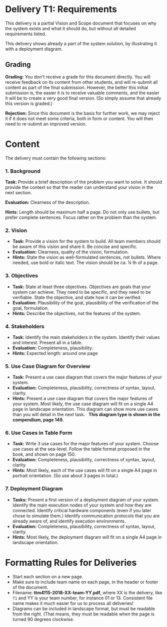 # Delivery T1: Requirements

This delivery is a partial Vision and Scope document that focuses on why the system exists and what it should do, 
but without all detailed requirements listed. 

This delivery shows already a part of the system solution, by illustrating it with a deployment diagram.



## Grading

**Grading:** You don't receive a grade for this document directly. You will receive feedback on its content from other students, and will re-submit all content as part of the final submission. However, the better this initial submission is, the easier it is to receive valuable comments, and the easier it will be to create a very good final version. (So simply assume that already this version is graded.)

**Rejection:** Since this document is the basis for further work, we may reject it if it does not meet some criteria, both in form or content. You will then need to re-submit an improved version.


# Content

The delivery must contain the following sections:

### 1. Background
 
**Task:** Provide a brief description of the problem you want to solve. It should provide the context so that the reader can understand your vision in the next section.

**Evaluation:** Clearness of the description.

**Hints:** Length should be maximum half a page. Do not only use bullets, but prefer complete sentences. Focus rather on the problem than the system.


### 2. Vision	
* **Task:** Provide a vision for the system to build. All team members should be aware of this vision and share it. Be concise and specific.
* **Evaluation:** Clearness, quality of the vision, formulation.
* **Hints:** State the vision as well-formulated sentences, not bullets. Where needed, use bold or italic text. The vision should be ca. ¼ th of a page.


### 3. Objectives

* **Task:** State at least three objectives. Objectives are goals that your system can achieve. They need to be specific, and they need to be verifiable. State the objective, and state how it can be verified.
* **Evaluation:** Plausibility of the goal, plausibility of the verification of the goal, formulation.
* **Hints:** Describe the objectives, not the features of the system.


### 4. Stakeholders
	
* **Task:** Identify the main stakeholders in the system. Identify their values and interest. Present all in a table.
* **Evaluation:** Completeness, plausibility.
* **Hints:** Expected length: around one page


### 5. Use Case Diagram for Overview	

* **Task:** Present a use case diagram that covers the major features of your system.
* **Evaluation:** Completeness, plausibility, correctness of syntax, layout, clarity.
* **Hints:** Present a use case diagram that covers the major features of your system. Most likely, the use case diagram will fit on a single A4 page in landscape orientation. This diagram can show more use cases than you will detail in the next task.   **This diagram type is shown in the compendium, page 149.** 


### 6. Use Cases in Table Form

* **Task:** Write 3 use cases for the major features of your system. Choose use cases at the sea-level. Follow the table format proposed in the book, and shown on page 150.
* **Evaluation:** Completeness, plausibility, correctness of syntax, layout, clarity.
* **Hints:** Most likely, each of the use cases will fit on a single A4 page in portrait orientation. (So use about 3 pages in total.)

### 7. Deployment Diagram

* **Tasks:** Present a first version of a deployment diagram of your system. Identify the main execution nodes of your system and how they are connected. Identify critical hardware components (even if you later chose to simulate them.) Identify communication protocols that you are already aware of, and identify execution environments.
* **Evaluation:** Completeness, plausibility, correctness of syntax, layout, clarity.
* **Hints:** Most likely, the deployment diagram will fit on a single A4 page in landscape orientation.



# Formatting Rules for Deliveries

* Start each section on a new page. 
* Make sure to include team name on each page, in the header or footer of the document.
* Filename: **ttm4115-2018-XX-team-YY.pdf**, where XX is the delivery, like `T1` and YY is your team number, for instance 01 or 13. Consistent file name makes it much easier for us to process all deliveries!
* Diagrams can be included in landscape format, but must be readable from the right. (That means, they must be readable when the page is turned 90 degrees clockwise.
